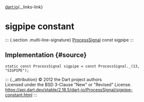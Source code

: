 [dart:io](../../dart-io/dart-io-library){._links-link}

sigpipe constant
================

::: {.section .multi-line-signature}
[ProcessSignal](../processsignal-class) const sigpipe
:::

Implementation {#source}
--------------

``` {.language-dart data-language="dart"}
static const ProcessSignal sigpipe = const ProcessSignal._(13, "SIGPIPE");
```

::: {._attribution}
© 2012 the Dart project authors\
Licensed under the BSD 3-Clause \"New\" or \"Revised\" License.\
<https://api.dart.dev/stable/2.18.5/dart-io/ProcessSignal/sigpipe-constant.html>
:::

